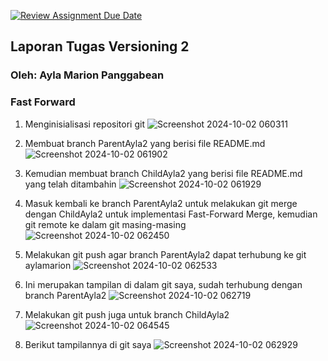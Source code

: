 [![Review Assignment Due Date](https://classroom.github.com/assets/deadline-readme-button-22041afd0340ce965d47ae6ef1cefeee28c7c493a6346c4f15d667ab976d596c.svg)](https://classroom.github.com/a/7AKPvxX-)
## Laporan Tugas Versioning 2

### Oleh: Ayla Marion Panggabean

### Fast Forward

1. Menginisialisasi repositori git
![Screenshot 2024-10-02 060311](https://github.com/user-attachments/assets/0c29a331-f3e0-4971-856c-df9bfdc24f9a)

2.  Membuat branch ParentAyla2 yang berisi file README.md
![Screenshot 2024-10-02 061902](https://github.com/user-attachments/assets/0fc73a72-d8dc-4e03-b25a-27512a595aa6)

3. Kemudian membuat branch ChildAyla2 yang berisi file README.md yang telah ditambahin
![Screenshot 2024-10-02 061929](https://github.com/user-attachments/assets/91d7a74d-8f2b-4cf1-b47b-0441a97f3eda)

4. Masuk kembali ke branch ParentAyla2 untuk melakukan git merge dengan ChildAyla2 untuk implementasi Fast-Forward Merge, kemudian git remote ke dalam git masing-masing
![Screenshot 2024-10-02 062450](https://github.com/user-attachments/assets/6fa7795d-4728-4a7d-a08d-ea69fc54ddb6)

5. Melakukan git push agar branch ParentAyla2 dapat terhubung ke git aylamarion
![Screenshot 2024-10-02 062533](https://github.com/user-attachments/assets/a53cc3f3-69ba-4ca5-84f1-cab9d27fa4bf)

6. Ini merupakan tampilan di dalam git saya, sudah terhubung dengan branch ParentAyla2
![Screenshot 2024-10-02 062719](https://github.com/user-attachments/assets/40767505-c28f-473f-b844-153d31a07f22)

7. Melakukan git push juga untuk branch ChildAyla2
![Screenshot 2024-10-02 064545](https://github.com/user-attachments/assets/2067189a-1324-482f-9604-22e8af6849be)

8. Berikut tampilannya di git saya
![Screenshot 2024-10-02 062929](https://github.com/user-attachments/assets/c77cb6b0-078d-435e-a35c-911e231df20f)
